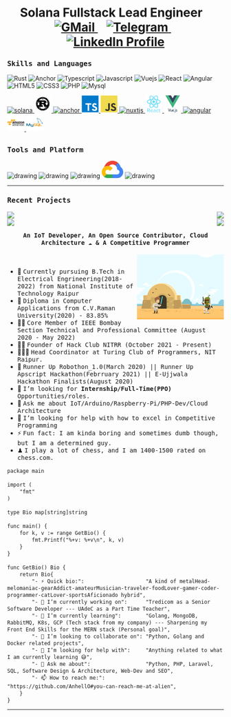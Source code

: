 <h1 align="center">
Solana Fullstack Lead Engineer
  &nbsp;&nbsp;
  <a href="mailto:topstack2021a@gmail.com">
    <img src="https://cdn-icons-png.flaticon.com/512/732/732200.png" alt="GMail" height="30" width="30">
  </a>
  &nbsp;&nbsp;
  <a href="mailto:topstack2021a@gmail.com">
    <img src="https://cdn-icons-png.flaticon.com/512/2111/2111646.png" alt="Telegram" height="30" width="30">
  </a>
  &nbsp;&nbsp;
  <a href="mailto:topstack2021a@gmail.com">
    <img src="https://www.vectorlogo.zone/logos/linkedin/linkedin-icon.svg" alt="LinkedIn Profile" height="30" width="30">
  </a>

</h1>


<h3><b><samp>Skills and Languages</samp></b></h3>

![Rust](https://img.shields.io/badge/Rust-ff0000?style=flat-square&logo=Rust&logoColor=white)
![Anchor](https://img.shields.io/badge/Anchor-ff0040?style=flat-square&logo=anchor&logoColor=white)
![Typescript](https://img.shields.io/badge/Typescript-ff0080?style=flat-square&logo=typescript&logoColor=white)
![Javascript](https://img.shields.io/badge/Javascript-ff00bf?style=flat-square&logo=javascript&logoColor=white)
![Vuejs](https://img.shields.io/badge/Vuejs-ff00ff?style=flat-square&logo=Vue.js&logoColor=white)
![React](https://img.shields.io/badge/React-bf00ff?style=flat-square&logo=React&logoColor=white)
![Angular](https://img.shields.io/badge/Angular-8000ff?style=flat-square&logo=Angular&logoColor=white)
![HTML5](https://img.shields.io/badge/HTML5-4000ff?style=flat-square&logo=HTML5&logoColor=white)
![CSS3](https://img.shields.io/badge/CSS3-0000ff?style=flat-square&logo=CSS3&logoColor=white)
![PHP](https://img.shields.io/badge/PHP-0040ff?style=flat-square&logo=php&logoColor=white)
![Mysql](https://img.shields.io/badge/Mysql-0080ff?style=flat-square&logo=mysql&logoColor=white)


<p align="left"> 
    <a href="https://solana.com/" target="_blank" rel="noreferrer"> <img src="https://raw.githubusercontent.com/trustwallet/assets/master/blockchains/solana/info/logo.png" alt="solana" width="40" height="40"/> </a> 
    <a href="https://www.rust-lang.org" target="_blank" rel="noreferrer"> <img src="https://raw.githubusercontent.com/devicons/devicon/master/icons/rust/rust-plain.svg" alt="rust" width="40" height="40"/> </a> 
    <a href="https://github.com/project-serum/anchor" target="_blank" rel="noreferrer"> <img src="https://camo.githubusercontent.com/0542190d13e5a50f7d601abc4bfde84cf02af2ca786af519e78411f43f3ca9c0/68747470733a2f2f6d656469612e646973636f72646170702e6e65742f6174746163686d656e74732f3831333434343531343934393130333635382f3839303237383532303535333630333039322f6578706f72742e706e673f77696474683d373436266865696768743d373436" alt="anchor" width="40" height="40"/> </a> 
    <a href="https://www.typescriptlang.org/" target="_blank" rel="noreferrer"> <img src="https://raw.githubusercontent.com/devicons/devicon/master/icons/typescript/typescript-original.svg" alt="typescript" width="40" height="40"/> </a>
    <a href="https://developer.mozilla.org/en-US/docs/Web/JavaScript" target="_blank" rel="noreferrer"> <img src="https://raw.githubusercontent.com/devicons/devicon/master/icons/javascript/javascript-original.svg" alt="javascript" width="40" height="40"/> </a>  
    <a href="https://nuxtjs.org/" target="_blank" rel="noreferrer"> <img src="https://www.vectorlogo.zone/logos/nuxtjs/nuxtjs-icon.svg" alt="nuxtjs" width="40" height="40"/> </a> 
    <a href="https://reactjs.org/" target="_blank" rel="noreferrer"> <img src="https://raw.githubusercontent.com/devicons/devicon/master/icons/react/react-original-wordmark.svg" alt="react" width="40" height="40"/> </a> 
    <a href="https://vuejs.org/" target="_blank" rel="noreferrer"> <img src="https://raw.githubusercontent.com/devicons/devicon/master/icons/vuejs/vuejs-original-wordmark.svg" alt="vuejs" width="40" height="40"/> </a> 
    <a href="https://angular.io" target="_blank" rel="noreferrer"> <img src="https://angular.io/assets/images/logos/angular/angular.svg" alt="angular" width="40" height="40"/> </a> 
    <a href="https://aws.amazon.com" target="_blank" rel="noreferrer"> <img src="https://raw.githubusercontent.com/devicons/devicon/master/icons/amazonwebservices/amazonwebservices-original-wordmark.svg" alt="aws" width="40" height="40"/> </a> 
    <a href="https://www.mysql.com/" target="_blank" rel="noreferrer"> <img src="https://raw.githubusercontent.com/devicons/devicon/master/icons/mysql/mysql-original-wordmark.svg" alt="mysql" width="40" height="40"/> </a> 
    
</p>

##

<h3><b><samp>Tools and Platform</samp></b></h3>

<span>
<img src="https://cdn-icons-png.flaticon.com/512/5969/5969282.png" alt="drawing" width="50"/>
<img src="https://cdn-icons-png.flaticon.com/512/0/747.png" alt="drawing" width="50"/>
<img src="https://github.com/amandewatnitrr/amandewatnitrr/blob/main/imgs/visual-studio-code.svg" alt="drawing" width="40"/>
<img src="https://github.com/amandewatnitrr/amandewatnitrr/blob/main/imgs/google-cloud-1.svg" alt="drawing" width="50"/>
<img src="https://github.com/amandewatnitrr/amandewatnitrr/blob/main/imgs/git-icon.svg" alt="drawing" width="40"/>
</span>
<hr>

<h3><b><samp>Recent Projects</samp></b></h3>

<span>
<a href="https://github.com/CropperFinance/cropper_instructions">
  <img align="left" src="https://github-readme-stats.vercel.app/api/pin/?username=CropperFinance&repo=cropper_instructions" />
</a>
<a href="https://github.com/SolanaEngineer/token-list">
  <img align="right" src="https://github-readme-stats.vercel.app/api/pin/?username=SolanaEngineer&repo=token-list" />
</a>
<br />
<a href="https://github.com/CropperFinance/cropper_instructions">
  <img align="left" src="https://github-readme-stats.vercel.app/api/pin/?username=CropperFinance&repo=cropper_instructions" />
</a>
<a href="https://github.com/CropperFinance/cropper_instructions">
  <img align="right" src="https://github-readme-stats.vercel.app/api/pin/?username=CropperFinance&repo=cropper_instructions" />
</a>
</span>

## <p align="center"><h4 align="center"><samp> An IoT Developer, An Open Source Contributor, Cloud Architecture ☁ & A Competitive Programmer </samp></h4></p>

<div>
<img align="right" src="https://github.com/amandewatnitrr/amandewatnitrr/blob/main/terminal.gif" width="40%"/>
  <br>

- 👷 <samp>Currently pursuing B.Tech in Electrical Engrineering(2018-2022) from National Institute of Technology Raipur
- 🔭 <samp>Diploma in Computer Applications from C.V.Raman University(2020) - 83.85%
- ✍🏻 <samp>Core Member of IEEE Bombay Section Technical and Professional Committee (August 2020 - May 2022)
- 🧑🏽 <samp>Founder of Hack Club NITRR (October 2021 - Present)
- 👨🏻‍💻 <samp>Head Coordinator at Turing Club of Programmers, NIT Raipur.
- 🥇 <samp>Runner Up Robothon_1.0(March 2020) || Runner Up Apscript Hackathon(Febrruary 2021) || E-Ujjwala Hackathon Finalists(August 2020)
- 💼 <samp>I’m looking for **Internship/Full-Time(PPO)** Opportunities/roles.
- 💬 <samp>Ask me about IoT/Arduino/Raspberry-Pi/PHP-Dev/Cloud Architecture
- 🤔 <samp>I’m looking for help with how to excel in Competitive Programming
- ⚡ <samp>Fun fact: I am kinda boring and sometimes dumb though, but I am a determined guy.
- ♟ <samp>I play a lot of chess, and I am 1400-1500 rated on chess.com.
</div>

```golang
package main

import (
	"fmt"
)

type Bio map[string]string

func main() {
	for k, v := range GetBio() {
		fmt.Printf("%+v: %+v\n", k, v)
	}
}

func GetBio() Bio {
	return Bio{
		"- ⚡ Quick bio:":                    "A kind of metalHead-melomaniac-gearAddict-amateurMusician-traveler-foodLover-gamer-coder-programmer-catLover-sportsAficionado hybrid",
		"- 🔭 I’m currently working on":      "Tredicom as a Senior Software Developer --- UAdeC as a Part Time Teacher",
		"- 🌱 I’m currently learning":        "Golang, MongoDB, RabbitMQ, K8s, GCP (Tech stack from my company) --- Sharpening my Front End Skills for the MERN stack (Personal goal)",
		"- 👯 I’m looking to collaborate on": "Python, Golang and Docker related projects",
		"- 🤔 I’m looking for help with":     "Anything related to what I am currently learning 😅",
		"- 💬 Ask me about":                  "Python, PHP, Laravel, SQL, Software Design & Architecture, Web-Dev and SEO",
		"- 📫 How to reach me:":              "https://github.com/AnhellO#you-can-reach-me-at-alien",
	}
}
```

<hr>
